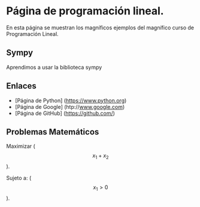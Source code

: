 <script src='https://cdnjs.cloudflare.com/ajax/libs/mathjax/2.7.5/MathJax.js?config=TeX-MML-AM_CHTML' async></script> 

# Página de programación lineal.

En esta página se muestran los magníficos ejemplos del magnífico curso de Programación Lineal.  


## Sympy
Aprendimos a usar la biblioteca sympy

## Enlaces

- [Página de Python] (https://www.python.org)
- [Página de Google] (htp://www.google.com)
- [Página de GitHub] (https://github.com/)

## Problemas Matemáticos

Maximizar \($$x_1 + x_2$$\).

Sujeto a: \($$ x_1>0 $$\).